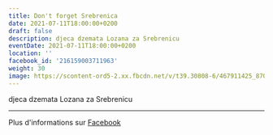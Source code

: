 ```yaml
---
title: Don't forget Srebrenica
date: 2021-07-11T18:00:00+0200
draft: false
description: djeca dzemata Lozana za Srebrenicu
eventDate: 2021-07-11T18:00:00+0200
location: ''
facebook_id: '216159003711963'
weight: 30
image: https://scontent-ord5-2.xx.fbcdn.net/v/t39.30808-6/467911425_8702124949883247_8451066247417132989_n.jpg?_nc_cat=103&ccb=1-7&_nc_sid=9e60e4&_nc_ohc=qwVMrNVgw2AQ7kNvwHxueXC&_nc_oc=AdmQE5uYwvRMLuXPOEbSD3Gf6eQECcaott67wxj7LQQbC-c6HTvbOzzdXvryNt8y2l4&_nc_zt=23&_nc_ht=scontent-ord5-2.xx&edm=ABTKTjYEAAAA&_nc_gid=p2C9czKkvnuN6pfd3vZJhQ&_nc_tpa=Q5bMBQFZzr_kfkmPnHx4bd7v8DYBJiAtTtof7DbXeqOIsG6i4wT4a4gwVw3pocumMzqCcM7Qj3KY2gUbsw&oh=00_Affr8K3-DkkqaE1C4ncj-iH6dl9ZjGxvFdnZzrHxlm2zcw&oe=6908C2D9
---
```


djeca dzemata Lozana za Srebrenicu

---

Plus d'informations sur [Facebook](https://facebook.com/events/216159003711963)